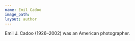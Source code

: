 ```yaml
---
name: Emil Cadoo
image_path:
layout: author
---
```

Emil J. Cadoo (1926–2002) was an American photographer.
